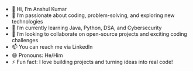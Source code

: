 - 👋 Hi, I’m Anshul Kumar
- 👀 I’m passionate about coding, problem-solving, and exploring new technologies  
- 🌱 I’m currently learning Java, Python, DSA, and Cybersecurity  
- 💞 I’m looking to collaborate on open-source projects and exciting coding challenges  
- 📫 You can reach me via LinkedIn  
- 😄 Pronouns: He/Him  
- ⚡ Fun fact: I love building projects and turning ideas into real code!

<!---
anshuprajapatii/anshuprajapatii is a ✨ special ✨ repository because its `README.md` (this file) appears on your GitHub profile.
You can click the Preview link to take a look at your changes.
--->
